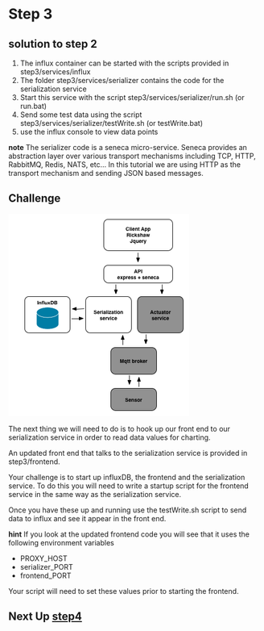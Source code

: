 # Step 3

## solution to step 2

1. The influx container can be started with the scripts provided in step3/services/influx
2. The folder step3/services/serializer contains the code for the serialization service
2. Start this service with the script step3/services/serializer/run.sh (or run.bat)
3. Send some test data using the script step3/services/serializer/testWrite.sh (or testWrite.bat)
4. use the influx console to view data points

__note__ The serializer code is a seneca micro-service. Seneca provides an abstraction layer over various transport mechanisms including TCP, HTTP, RabbitMQ, Redis, NATS, etc... In this tutorial we are using HTTP as the transport mechanism and sending JSON based messages.

## Challenge
![image](../images/step3.png)

The next thing we will need to do is to hook up our front end to our serialization service in order to read data values for charting.

An updated front end that talks to the serialization service is provided in step3/frontend.

Your challenge is to start up influxDB, the frontend and the serialization service. To do this you will need to write a startup script for the frontend service in the same way as the serialization service.

Once you have these up and running use the testWrite.sh script to send data to influx and see it appear in the front end.

__hint__ If you look at the updated frontend code you will see that it uses the following environment variables

* PROXY_HOST
* serializer_PORT
* frontend_PORT

Your script will need to set these values prior to starting the frontend.

## Next Up [step4](../step4/README.md)
